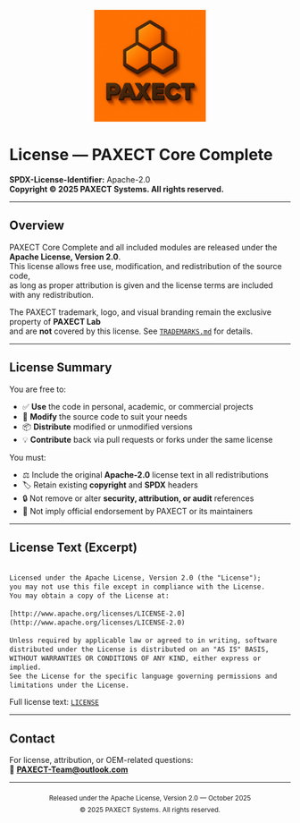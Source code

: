 



<p align="center">
  <img src="docs/ChatGPT%20Image%202%20okt%202025,%2022_22_22.png" alt="PAXECT logo" width="200"/>
</p>

# License — PAXECT Core Complete

**SPDX-License-Identifier:** Apache-2.0  
**Copyright © 2025 PAXECT Systems. All rights reserved.**

---

## Overview

PAXECT Core Complete and all included modules are released under the **Apache License, Version 2.0**.  
This license allows free use, modification, and redistribution of the source code,  
as long as proper attribution is given and the license terms are included with any redistribution.

The PAXECT trademark, logo, and visual branding remain the exclusive property of **PAXECT Lab**  
and are **not** covered by this license. See [`TRADEMARKS.md`](./TRADEMARKS.md) for details.

---

## License Summary

You are free to:

- ✅ **Use** the code in personal, academic, or commercial projects  
- 🔄 **Modify** the source code to suit your needs  
- 📦 **Distribute** modified or unmodified versions  
- 💡 **Contribute** back via pull requests or forks under the same license

You must:

- ⚖️ Include the original **Apache-2.0** license text in all redistributions  
- 🏷️ Retain existing **copyright** and **SPDX** headers  
- 🔒 Not remove or alter **security, attribution, or audit** references  
- 🚫 Not imply official endorsement by PAXECT or its maintainers

---

## License Text (Excerpt)

```

Licensed under the Apache License, Version 2.0 (the "License");
you may not use this file except in compliance with the License.
You may obtain a copy of the License at:

[http://www.apache.org/licenses/LICENSE-2.0](http://www.apache.org/licenses/LICENSE-2.0)

Unless required by applicable law or agreed to in writing, software
distributed under the License is distributed on an "AS IS" BASIS,
WITHOUT WARRANTIES OR CONDITIONS OF ANY KIND, either express or implied.
See the License for the specific language governing permissions and
limitations under the License.

```

Full license text: [`LICENSE`](./LICENSE)

---

## Contact

For license, attribution, or OEM-related questions:  
📧 **PAXECT-Team@outlook.com**

---

<p align="center">
  <sub>Released under the Apache License, Version 2.0 — October 2025</sub><br/>
  <sub>© 2025 PAXECT Systems. All rights reserved.</sub>
</p>
